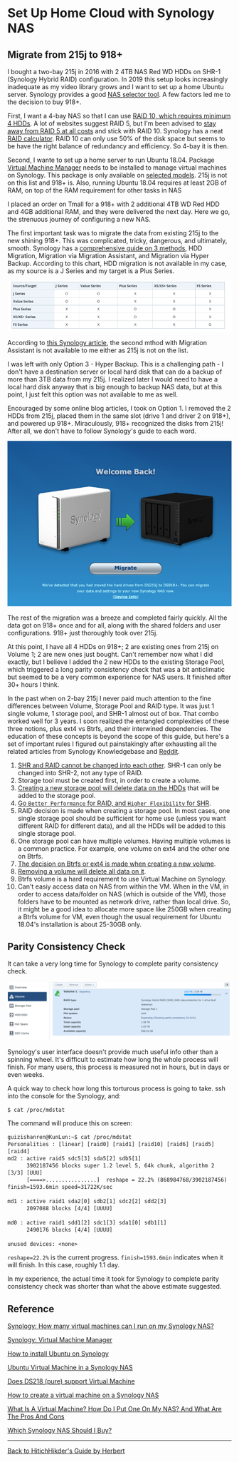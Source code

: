 # Set Up Home Cloud with Synology NAS

## Migrate from 215j to 918+

I bought a two-bay 215j in 2016 with 2 4TB NAS Red WD HDDs on SHR-1 (Synology Hybrid RAID) configuration. In 2019 this setup looks increasingly inadequate as my video library grows and I want to set up a home Ubuntu server. Synology provides a good [NAS selector tool](https://www.synology.com/en-us/support/nas_selector). A few factors led me to the decision to buy 918+. 

First, I want a 4-bay NAS so that I can use [RAID 10, which requires minimum 4 HDDs](https://www.synology.com/en-us/knowledgebase/DSM/help/DSM/StorageManager/storage_pool_what_is_raid). A lot of websites suggest RAID 5, but I'm been advised to [stay away from RAID 5 at all costs](https://www.askdbmgt.com/why-raid5-should-be-avoided-at-all-costs.html) and stick with RAID 10. Synology has a neat [RAID calculator](https://www.synology.com/en-us/support/RAID_calculator). RAID 10 can only use 50% of the disk space but seems to be have the right balance of redundancy and efficiency. So 4-bay it is then.

Second, I wante to set up a home server to run Ubuntu 18.04. Package [Virtual Machine Manager](https://www.synology.com/en-us/dsm/feature/virtual_machine_manager) needs to be installed to manage virtual machines on Synology. This package is only available on [selected models](https://www.synology.com/en-us/dsm/packages/Virtualization). 215j is not on this list and 918+ is. Also, running Ubuntu 18.04 requires at least 2GB of RAM, on top of the RAM requirement for other tasks in NAS

I placed an order on Tmall for a 918+ with 2 additional 4TB WD Red HDD and 4GB additional RAM, and they were delivered the next day. Here we go, the strenuous journey of configuring a new NAS. 

The first important task was to migrate the data from existing 215j to the new shining 918+. This was complicated, tricky, dangerous, and ultimately, smooth. Synology has a [comprehensive guide on 3 methods](https://www.synology.com/en-us/knowledgebase/DSM/tutorial/General_Setup/How_to_migrate_between_Synology_NAS_DSM_6_0_and_later), HDD Migration, Migration via Migration Assistant, and Migration via Hyper Backup. According to this chart, HDD migration is not available in my case, as my source is a J Series and my target is a Plus Series.

![synology hdd migration](assets/img/synology_hdd_migration.png)

According to [this Synology article](https://www.synology.com/en-us/knowledgebase/DSM/tutorial/Management/Which_Synology_NAS_models_does_Migration_Assistant_Support), the second mthod with Migration Assistant is not available to me either as 215j is not on the list. 

I was left with only Option 3 - Hyper Backup. This is a challenging path - I don't have a destination server or local hard disk that can do a backup of more than 3TB data from my 215j. I realized later I would need to have a local hard disk anyway that is big enough to backup NAS data, but at this point, I just felt this option was not available to me as well.

Encouraged by some online blog articles, I took on Option 1. I removed the 2 HDDs from 215j, placed them in the same slot (drive 1 and driver 2 on 918+), and powered up 918+. Miraculously, 918+ recognized the disks from 215j! After all, we don't have to follow Synology's guide to each word. 

 ![synology migration](assets/img/synology_migrate.png)

The rest of the migration was a breeze and completed fairly quickly. All the data got on 918+ once and for all, along with the shared folders and user configurations. 918+ just thoroughly took over 215j. 

At this point, I have all 4 HDDs on 918+; 2 are existing ones from 215j on Volume 1; 2 are new ones just bought. Can't remember now what I did exactly, but I believe I added the 2 new HDDs to the existing Storage Pool, which triggered a long parity consistency check that was a bit anticlimatic but seemed to be a very common experience for NAS users. It finished after 30+ hours I think. 

In the past when on 2-bay 215j I never paid much attention to the fine differences between Volume, Storage Pool and RAID type. It was just 1 single volume, 1 storage pool, and SHR-1 almost out of box. That combo worked well for 3 years. I soon realized the entangled complexities of these three notions, plus ext4 vs Btrfs, and their interwined dependencies. The education of these concepts is beyond the scope of this guide, but here's a set of important rules I figured out painstakingly after exhausting all the related articles from Synology Knowledgebase and [Reddit](https://www.reddit.com/r/synology/). 

1. [SHR and RAID cannot be changed into each other](https://www.synology.com/en-us/knowledgebase/DSM/tutorial/Storage/Why_cant_I_change_RAID1_to_SHR_or_vice_versa). SHR-1 can only be changed into SHR-2, not any type of RAID.
2. Storage tool must be created first, in order to create a volume.
3. [Creating a new storage pool will delete data on the HDDs](https://www.synology.com/en-us/knowledgebase/DSM/help/DSM/StorageManager/storage_pool_create_storage_pool) that will be added to the storage pool. 
4. [Go `Better Performance` for RAID, and `Higher Flexibility` for SHR](https://synoguide.com/2019/03/23/synology-2019-configuration-guide-part-2-configure-your-hard-drives-or-storage-pool-raid-or-shr/).
5. RAID decision is made when creating a storage pool. In most cases, one single storage pool should be sufficient for home use (unless you want different RAID for different data), and all the HDDs will be added to this single storage pool.
6. One storage pool can have multiple volumes. Having multiple volumes is a common practice. For example, one volume on ext4 and the other one on Btrfs. 
8. [The decision on Btrfs or ext4 is made when creating a new volume](https://www.synology.com/en-us/knowledgebase/DSM/tutorial/Storage/How_to_change_from_ext4_volume_to_btrfs_volume). 
9. [Removing a volume will delete all data on it](https://www.synology.com/en-us/knowledgebase/DSM/tutorial/Storage/How_to_change_from_ext4_volume_to_btrfs_volume). 
10. Btrfs volume is a hard requirement to use Virtual Machine on Synology.
10. Can't easiy access data on NAS from within the VM. When in the VM, in order to access data/folder on NAS (which is outside of the VM), those folders have to be mounted as network drive, rather than local drive. So, it might be a good idea to allocate more space like 250GB when creating a Btrfs volume for VM, even though the usual requirement for Ubuntu 18.04's installation is about 25-30GB only. 

## Parity Consistency Check

It can take a very long time for Synology to complete parity consistency check. 

![Synology parity consistency check](assets/img/synology_parity_check.png)

Synology's user interface doesn't provide much useful info other than a spinning wheel. It's difficult to estimate how long the whole process will finish. For many users, this process is measured not in hours, but in days or even weeks. 

A quick way to check how long this torturous process is going to take. ssh into the console for the Synology, and:

```
$ cat /proc/mdstat
```

The command will produce this on screen:

```
guizishanren@KunLun:~$ cat /proc/mdstat
Personalities : [linear] [raid0] [raid1] [raid10] [raid6] [raid5] [raid4]
md2 : active raid5 sdc5[3] sda5[2] sdb5[1]
      3902187456 blocks super 1.2 level 5, 64k chunk, algorithm 2 [3/3] [UUU]
      [====>................]  reshape = 22.2% (868984768/3902187456) finish=1593.6min speed=31722K/sec

md1 : active raid1 sda2[0] sdb2[1] sdc2[2] sdd2[3]
      2097088 blocks [4/4] [UUUU]

md0 : active raid1 sdd1[2] sdc1[3] sda1[0] sdb1[1]
      2490176 blocks [4/4] [UUUU]

unused devices: <none>
```

`reshape=22.2%` is the current progress. `finish=1593.6min` indicates when it will finish. In this case, roughly 1.1 day. 

In my experience, the actual time it took for Synology to complete parity consistency check was shorter than what the above estimate suggested. 

## Reference

[Synology: How many virtual machines can I run on my Synology NAS?](https://www.synology.com/en-global/knowledgebase/DSM/tutorial/Virtualization/How_many_virtual_machines_can_I_run_on_my_Synology_NAS)

[Synology: Virtual Machine Manager](https://www.synology.com/en-us/dsm/packages/Virtualization)

[How to install Ubuntu on Synology](https://blog.pavelsklenar.com/how-to-install-ubuntu-on-synology/)

[Ubuntu Virtual Machine in a Synology NAS](https://www.instructables.com/id/Ubuntu-Virtual-Machine-in-a-Synology-NAS/)

[Does DS218 (pure) support Virtual Machine](https://community.synology.com/enu/forum/10/post/123554)

[How to create a virtual machine on a Synology NAS](https://miketabor.com/how-to-create-a-virtual-machine-on-a-synology-nas/)

[What Is A Virtual Machine? How Do I Put One On My NAS? And What Are The Pros And Cons](https://nascompares.com/2017/07/26/what-is-a-virtual-machine-how-do-i-put-one-on-my-nas-and-what-are-the-pros-and-cons/)

[Which Synology NAS Should I Buy?](https://www.howtogeek.com/348700/which-synology-nas-should-i-buy/)

***

[Back to HitichHikder's Guide by Herbert](README.md)